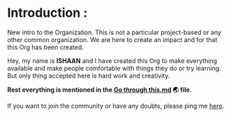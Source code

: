 # Introduction :
New intro to the Organization. This is not a particular project-based or any other common organization. We are here to create an impact
and for that this Org has been created.

Hey, my name is **ISHAAN** and I have created this Org to make everything available and make people comfortable
with things they do or try learning. But only thing accepted here is hard work and creativity.

**Rest everything is mentioned in the [Go through this.md](Go-through-this.md) :earth_asia: file**.

If you want to join the community or have any doubts, please ping me [here](mailto:ishaanmalikrm7@gmail.com).
